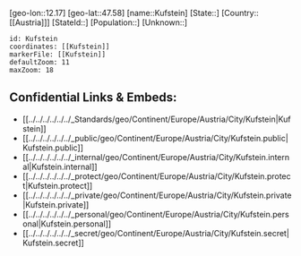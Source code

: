 ﻿---
location: [47.58,12.17]
mapzoom: [7,12] 
mapmarker: city 
type: City
tags:
- geo/City


SpocWebEntityId: 31677
isDeleted: false
confidential: public

---
[geo-lon::12.17]
[geo-lat::47.58]
[name::Kufstein]
[State::]
[Country::[[Austria]]]
[StateId::]
[Population::]
[Unknown::]


```leaflet
id: Kufstein
coordinates: [[Kufstein]]
markerFile: [[Kufstein]]
defaultZoom: 11 
maxZoom: 18
```


## Confidential Links & Embeds: 
- [[../../../../../../_Standards/geo/Continent/Europe/Austria/City/Kufstein|Kufstein]] 
- [[../../../../../../_public/geo/Continent/Europe/Austria/City/Kufstein.public|Kufstein.public]] 
- [[../../../../../../_internal/geo/Continent/Europe/Austria/City/Kufstein.internal|Kufstein.internal]] 
- [[../../../../../../_protect/geo/Continent/Europe/Austria/City/Kufstein.protect|Kufstein.protect]] 
- [[../../../../../../_private/geo/Continent/Europe/Austria/City/Kufstein.private|Kufstein.private]] 
- [[../../../../../../_personal/geo/Continent/Europe/Austria/City/Kufstein.personal|Kufstein.personal]] 
- [[../../../../../../_secret/geo/Continent/Europe/Austria/City/Kufstein.secret|Kufstein.secret]] 
